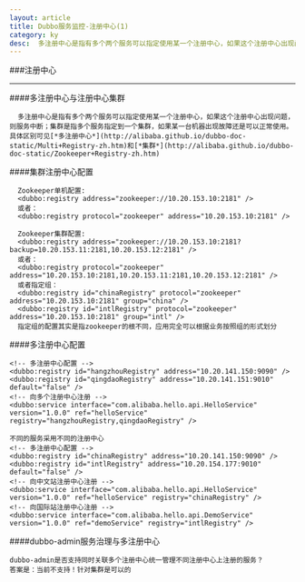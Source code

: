```yaml
---
layout: article
title: Dubbo服务监控-注册中心(1)
category: ky
desc:  多注册中心是指有多个两个服务可以指定使用某一个注册中心，如果这个注册中心出现问题
---
```

###注册中心
***
####多注册中心与注册中心集群

      多注册中心是指有多个两个服务可以指定使用某一个注册中心，如果这个注册中心出现问题，则服务中断；集群是指多个服务指定到一个集群，如果某一台机器出现故障还是可以正常使用。具体区别可见[*多注册中心*](http://alibaba.github.io/dubbo-doc-static/Multi+Registry-zh.htm)和[*集群*](http://alibaba.github.io/dubbo-doc-static/Zookeeper+Registry-zh.htm)

####集群注册中心配置
      
      Zookeeper单机配置:
      <dubbo:registry address="zookeeper://10.20.153.10:2181" />
      或者：
      <dubbo:registry protocol="zookeeper" address="10.20.153.10:2181" />

      Zookeeper集群配置:
      <dubbo:registry address="zookeeper://10.20.153.10:2181?backup=10.20.153.11:2181,10.20.153.12:2181" />
      或者：
      <dubbo:registry protocol="zookeeper" address="10.20.153.10:2181,10.20.153.11:2181,10.20.153.12:2181" />
      或者指定组：
      <dubbo:registry id="chinaRegistry" protocol="zookeeper" address="10.20.153.10:2181" group="china" />
      <dubbo:registry id="intlRegistry" protocol="zookeeper" address="10.20.153.10:2181" group="intl" />
      指定组的配置其实是指zookeeper的根不同，应用完全可以根据业务按照组的形式划分

####多注册中心配置
      
    <!-- 多注册中心配置 -->
    <dubbo:registry id="hangzhouRegistry" address="10.20.141.150:9090" />
    <dubbo:registry id="qingdaoRegistry" address="10.20.141.151:9010" default="false" />
    <!-- 向多个注册中心注册 -->
    <dubbo:service interface="com.alibaba.hello.api.HelloService" version="1.0.0" ref="helloService" registry="hangzhouRegistry,qingdaoRegistry" />

    不同的服务采用不同的注册中心
    <!-- 多注册中心配置 -->
    <dubbo:registry id="chinaRegistry" address="10.20.141.150:9090" />
    <dubbo:registry id="intlRegistry" address="10.20.154.177:9010" default="false" />
    <!-- 向中文站注册中心注册 -->
    <dubbo:service interface="com.alibaba.hello.api.HelloService" version="1.0.0" ref="helloService" registry="chinaRegistry" />
    <!-- 向国际站注册中心注册 -->
    <dubbo:service interface="com.alibaba.hello.api.DemoService" version="1.0.0" ref="demoService" registry="intlRegistry" />

####dubbo-admin服务治理与多注册中心

    dubbo-admin是否支持同时关联多个注册中心统一管理不同注册中心上注册的服务？
    答案是：当前不支持！针对集群是可以的

    
      